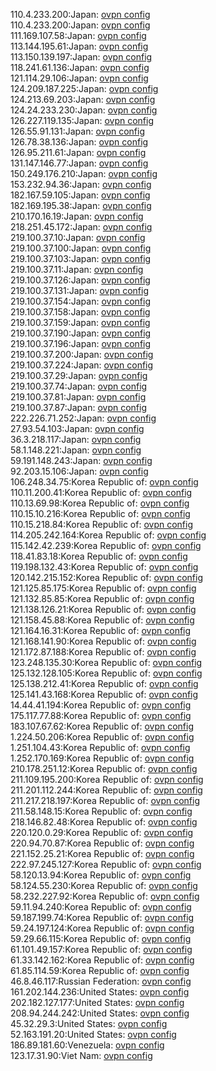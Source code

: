 110.4.233.200:Japan: [ovpn config](vpn/110_4_233_200.ovpn)  
110.4.233.200:Japan: [ovpn config](vpn/110_4_233_200.ovpn)  
111.169.107.58:Japan: [ovpn config](vpn/111_169_107_58.ovpn)  
113.144.195.61:Japan: [ovpn config](vpn/113_144_195_61.ovpn)  
113.150.139.197:Japan: [ovpn config](vpn/113_150_139_197.ovpn)  
118.241.61.136:Japan: [ovpn config](vpn/118_241_61_136.ovpn)  
121.114.29.106:Japan: [ovpn config](vpn/121_114_29_106.ovpn)  
124.209.187.225:Japan: [ovpn config](vpn/124_209_187_225.ovpn)  
124.213.69.203:Japan: [ovpn config](vpn/124_213_69_203.ovpn)  
124.24.233.230:Japan: [ovpn config](vpn/124_24_233_230.ovpn)  
126.227.119.135:Japan: [ovpn config](vpn/126_227_119_135.ovpn)  
126.55.91.131:Japan: [ovpn config](vpn/126_55_91_131.ovpn)  
126.78.38.136:Japan: [ovpn config](vpn/126_78_38_136.ovpn)  
126.95.211.61:Japan: [ovpn config](vpn/126_95_211_61.ovpn)  
131.147.146.77:Japan: [ovpn config](vpn/131_147_146_77.ovpn)  
150.249.176.210:Japan: [ovpn config](vpn/150_249_176_210.ovpn)  
153.232.94.36:Japan: [ovpn config](vpn/153_232_94_36.ovpn)  
182.167.59.105:Japan: [ovpn config](vpn/182_167_59_105.ovpn)  
182.169.195.38:Japan: [ovpn config](vpn/182_169_195_38.ovpn)  
210.170.16.19:Japan: [ovpn config](vpn/210_170_16_19.ovpn)  
218.251.45.172:Japan: [ovpn config](vpn/218_251_45_172.ovpn)  
219.100.37.10:Japan: [ovpn config](vpn/219_100_37_10.ovpn)  
219.100.37.100:Japan: [ovpn config](vpn/219_100_37_100.ovpn)  
219.100.37.103:Japan: [ovpn config](vpn/219_100_37_103.ovpn)  
219.100.37.11:Japan: [ovpn config](vpn/219_100_37_11.ovpn)  
219.100.37.126:Japan: [ovpn config](vpn/219_100_37_126.ovpn)  
219.100.37.131:Japan: [ovpn config](vpn/219_100_37_131.ovpn)  
219.100.37.154:Japan: [ovpn config](vpn/219_100_37_154.ovpn)  
219.100.37.158:Japan: [ovpn config](vpn/219_100_37_158.ovpn)  
219.100.37.159:Japan: [ovpn config](vpn/219_100_37_159.ovpn)  
219.100.37.190:Japan: [ovpn config](vpn/219_100_37_190.ovpn)  
219.100.37.196:Japan: [ovpn config](vpn/219_100_37_196.ovpn)  
219.100.37.200:Japan: [ovpn config](vpn/219_100_37_200.ovpn)  
219.100.37.224:Japan: [ovpn config](vpn/219_100_37_224.ovpn)  
219.100.37.29:Japan: [ovpn config](vpn/219_100_37_29.ovpn)  
219.100.37.74:Japan: [ovpn config](vpn/219_100_37_74.ovpn)  
219.100.37.81:Japan: [ovpn config](vpn/219_100_37_81.ovpn)  
219.100.37.87:Japan: [ovpn config](vpn/219_100_37_87.ovpn)  
222.226.71.252:Japan: [ovpn config](vpn/222_226_71_252.ovpn)  
27.93.54.103:Japan: [ovpn config](vpn/27_93_54_103.ovpn)  
36.3.218.117:Japan: [ovpn config](vpn/36_3_218_117.ovpn)  
58.1.148.221:Japan: [ovpn config](vpn/58_1_148_221.ovpn)  
59.191.148.243:Japan: [ovpn config](vpn/59_191_148_243.ovpn)  
92.203.15.106:Japan: [ovpn config](vpn/92_203_15_106.ovpn)  
106.248.34.75:Korea Republic of: [ovpn config](vpn/106_248_34_75.ovpn)  
110.11.200.41:Korea Republic of: [ovpn config](vpn/110_11_200_41.ovpn)  
110.13.69.98:Korea Republic of: [ovpn config](vpn/110_13_69_98.ovpn)  
110.15.10.216:Korea Republic of: [ovpn config](vpn/110_15_10_216.ovpn)  
110.15.218.84:Korea Republic of: [ovpn config](vpn/110_15_218_84.ovpn)  
114.205.242.164:Korea Republic of: [ovpn config](vpn/114_205_242_164.ovpn)  
115.142.42.239:Korea Republic of: [ovpn config](vpn/115_142_42_239.ovpn)  
118.41.83.18:Korea Republic of: [ovpn config](vpn/118_41_83_18.ovpn)  
119.198.132.43:Korea Republic of: [ovpn config](vpn/119_198_132_43.ovpn)  
120.142.215.152:Korea Republic of: [ovpn config](vpn/120_142_215_152.ovpn)  
121.125.85.175:Korea Republic of: [ovpn config](vpn/121_125_85_175.ovpn)  
121.132.85.85:Korea Republic of: [ovpn config](vpn/121_132_85_85.ovpn)  
121.138.126.21:Korea Republic of: [ovpn config](vpn/121_138_126_21.ovpn)  
121.158.45.88:Korea Republic of: [ovpn config](vpn/121_158_45_88.ovpn)  
121.164.16.31:Korea Republic of: [ovpn config](vpn/121_164_16_31.ovpn)  
121.168.141.90:Korea Republic of: [ovpn config](vpn/121_168_141_90.ovpn)  
121.172.87.188:Korea Republic of: [ovpn config](vpn/121_172_87_188.ovpn)  
123.248.135.30:Korea Republic of: [ovpn config](vpn/123_248_135_30.ovpn)  
125.132.128.105:Korea Republic of: [ovpn config](vpn/125_132_128_105.ovpn)  
125.138.212.41:Korea Republic of: [ovpn config](vpn/125_138_212_41.ovpn)  
125.141.43.168:Korea Republic of: [ovpn config](vpn/125_141_43_168.ovpn)  
14.44.41.194:Korea Republic of: [ovpn config](vpn/14_44_41_194.ovpn)  
175.117.77.88:Korea Republic of: [ovpn config](vpn/175_117_77_88.ovpn)  
183.107.67.62:Korea Republic of: [ovpn config](vpn/183_107_67_62.ovpn)  
1.224.50.206:Korea Republic of: [ovpn config](vpn/1_224_50_206.ovpn)  
1.251.104.43:Korea Republic of: [ovpn config](vpn/1_251_104_43.ovpn)  
1.252.170.169:Korea Republic of: [ovpn config](vpn/1_252_170_169.ovpn)  
210.178.251.12:Korea Republic of: [ovpn config](vpn/210_178_251_12.ovpn)  
211.109.195.200:Korea Republic of: [ovpn config](vpn/211_109_195_200.ovpn)  
211.201.112.244:Korea Republic of: [ovpn config](vpn/211_201_112_244.ovpn)  
211.217.218.197:Korea Republic of: [ovpn config](vpn/211_217_218_197.ovpn)  
211.58.148.15:Korea Republic of: [ovpn config](vpn/211_58_148_15.ovpn)  
218.146.82.48:Korea Republic of: [ovpn config](vpn/218_146_82_48.ovpn)  
220.120.0.29:Korea Republic of: [ovpn config](vpn/220_120_0_29.ovpn)  
220.94.70.87:Korea Republic of: [ovpn config](vpn/220_94_70_87.ovpn)  
221.152.25.21:Korea Republic of: [ovpn config](vpn/221_152_25_21.ovpn)  
222.97.245.127:Korea Republic of: [ovpn config](vpn/222_97_245_127.ovpn)  
58.120.13.94:Korea Republic of: [ovpn config](vpn/58_120_13_94.ovpn)  
58.124.55.230:Korea Republic of: [ovpn config](vpn/58_124_55_230.ovpn)  
58.232.227.92:Korea Republic of: [ovpn config](vpn/58_232_227_92.ovpn)  
59.11.94.240:Korea Republic of: [ovpn config](vpn/59_11_94_240.ovpn)  
59.187.199.74:Korea Republic of: [ovpn config](vpn/59_187_199_74.ovpn)  
59.24.197.124:Korea Republic of: [ovpn config](vpn/59_24_197_124.ovpn)  
59.29.66.115:Korea Republic of: [ovpn config](vpn/59_29_66_115.ovpn)  
61.101.49.157:Korea Republic of: [ovpn config](vpn/61_101_49_157.ovpn)  
61.33.142.162:Korea Republic of: [ovpn config](vpn/61_33_142_162.ovpn)  
61.85.114.59:Korea Republic of: [ovpn config](vpn/61_85_114_59.ovpn)  
46.8.46.117:Russian Federation: [ovpn config](vpn/46_8_46_117.ovpn)  
161.202.144.236:United States: [ovpn config](vpn/161_202_144_236.ovpn)  
202.182.127.177:United States: [ovpn config](vpn/202_182_127_177.ovpn)  
208.94.244.242:United States: [ovpn config](vpn/208_94_244_242.ovpn)  
45.32.29.3:United States: [ovpn config](vpn/45_32_29_3.ovpn)  
52.163.191.20:United States: [ovpn config](vpn/52_163_191_20.ovpn)  
186.89.181.60:Venezuela: [ovpn config](vpn/186_89_181_60.ovpn)  
123.17.31.90:Viet Nam: [ovpn config](vpn/123_17_31_90.ovpn)  
